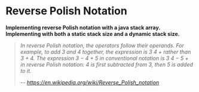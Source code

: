 # Reverse Polish Notation
**Implementing reverse Polish notation with a java stack array. Implementing with both a static stack size and a dynamic stack size.**

> *In reverse Polish notation, the operators follow their operands. For example, to add 3 and 4 together, the expression is 3 4 + rather than 3 + 4. The expression 3 − 4 + 5 in conventional notation is 3 4 − 5 + in reverse Polish notation: 4 is first subtracted from 3, then 5 is added to it.*
>
> -- <cite>https://en.wikipedia.org/wiki/Reverse_Polish_notation</cite>